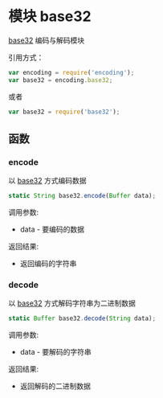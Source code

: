 # 模块 base32
[base32](/docs/manual/module/ifs/base32.md.html) 编码与解码模块

引用方式：
```JavaScript
var encoding = require('encoding');
var base32 = encoding.base32;
```
或者
```JavaScript
var base32 = require('base32');
```
## 函数
        
### encode
以 [base32](/docs/manual/module/ifs/base32.md.html) 方式编码数据
```JavaScript
static String base32.encode(Buffer data);
```

调用参数:
* data - 要编码的数据

返回结果:
* 返回编码的字符串

### decode
以 [base32](/docs/manual/module/ifs/base32.md.html) 方式解码字符串为二进制数据
```JavaScript
static Buffer base32.decode(String data);
```

调用参数:
* data - 要解码的字符串

返回结果:
* 返回解码的二进制数据

